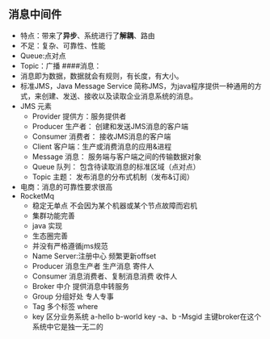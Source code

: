 ## 消息中间件
- 特点：带来了**异步**、系统进行了**解耦**、路由
- 不足：复杂、可靠性、性能
- Queue:点对点
- Topic：广播
####消息：
- 消息即为数据，数据就会有规则，有长度，有大小。
- 标准JMS，Java Message Service 简称JMS，为java程序提供一种通用的方式，来创建、发送、接收以及读取企业消息系统的消息。
- JMS 元素
   - Provider 提供方：服务提供者
   - Producer 生产者： 创建和发送JMS消息的客户端
   - Consumer 消费者： 接收JMS消息的客户端
   - Client 客户端：生产或消费消息的应用&进程
   - Message 消息： 服务端与客户端之间的传输数据对象
   - Queue 队列： 包含待读取消息的标准区域（点对点）
   - Topic 主题： 发布消息的分布式机制（发布&订阅）
- 电商：消息的可靠性要求很高
- RocketMq
   - 稳定无单点 不会因为某个机器或某个节点故障而宕机
   - 集群功能完善
   - java 实现
   - 生态圈完善
   - 并没有严格遵循jms规范
   - Name Server:注册中心 频繁更新offset
   - Producer 消息生产者 生产消息 寄件人
   - Consumer 消息消费者、复制消息消费 收件人
   - Broker 中介 提供消息中转服务
   - Group 分组好处 专人专事
   - Tag 多个标签 where
   - key 区分业务系统  a-hello  b-world  key -a、b
   -Msgid 主键broker在这个系统中它是独一无二的